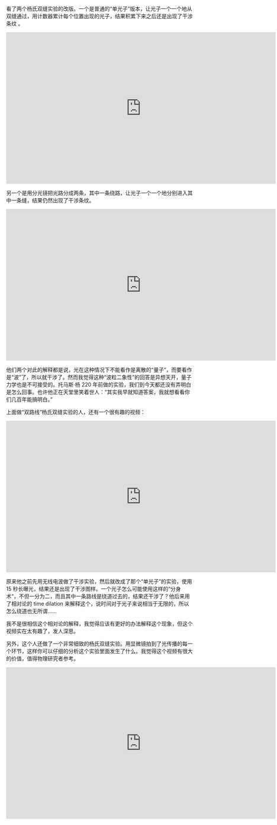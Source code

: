 看了两个杨氏双缝实验的改版。一个是普通的“单光子”版本，让光子一个一个地从双缝通过，用计数器累计每个位置出现的光子，结果积累下来之后还是出现了干涉条纹 。

<div id="youtube2-GzbKb59my3U" class="youtube-wrap" data-attrs="{&quot;videoId&quot;:&quot;GzbKb59my3U&quot;,&quot;startTime&quot;:null,&quot;endTime&quot;:null}">

<div class="youtube-inner"><iframe src="https://www.youtube-nocookie.com/embed/GzbKb59my3U?rel=0&amp;autoplay=0&amp;showinfo=0&amp;enablejsapi=0" frameborder="0" loading="lazy" gesture="media" allow="autoplay; fullscreen" allowautoplay="true" allowfullscreen="true" width="728" height="409"></iframe></div>


另一个是用分光镜把光路分成两条，其中一条绕路，让光子一个一个地分别进入其中一条缝，结果仍然出现了干涉条纹。

<div id="youtube2-SDtAh9IwG-I" class="youtube-wrap" data-attrs="{&quot;videoId&quot;:&quot;SDtAh9IwG-I&quot;,&quot;startTime&quot;:null,&quot;endTime&quot;:null}">

<div class="youtube-inner"><iframe src="https://www.youtube-nocookie.com/embed/SDtAh9IwG-I?rel=0&amp;autoplay=0&amp;showinfo=0&amp;enablejsapi=0" frameborder="0" loading="lazy" gesture="media" allow="autoplay; fullscreen" allowautoplay="true" allowfullscreen="true" width="728" height="409"></iframe></div>


他们两个对此的解释都是说，光在这种情况下不能看作是离散的“量子”，而要看作是“波”了，所以就干涉了。然而我觉得这种“波粒二象性”的回答是异想天开，量子力学也是不可接受的。托马斯·杨 220 年前做的实验，我们到今天都还没有弄明白是怎么回事。也许他正在天堂里笑着世人：“其实我早就知道答案，我就想看看你们几百年能搞明白。”

上面做“双路线”杨氏双缝实验的人，还有一个很有趣的视频：

<div id="youtube2-xHrh4iCvO3Y" class="youtube-wrap" data-attrs="{&quot;videoId&quot;:&quot;xHrh4iCvO3Y&quot;,&quot;startTime&quot;:null,&quot;endTime&quot;:null}">

<div class="youtube-inner"><iframe src="https://www.youtube-nocookie.com/embed/xHrh4iCvO3Y?rel=0&amp;autoplay=0&amp;showinfo=0&amp;enablejsapi=0" frameborder="0" loading="lazy" gesture="media" allow="autoplay; fullscreen" allowautoplay="true" allowfullscreen="true" width="728" height="409"></iframe></div>


原来他之前先用无线电波做了干涉实验，然后就改成了那个“单光子”的实验，使用 15 秒长曝光，结果还是出现了干涉图样。一个光子怎么可能使用这样的“分身术“，不但一分为二，而且其中一条路线是绕道过去的，结果还干涉了？他后来用了相对论的 time dilation 来解释这个，说时间对于光子来说相当于无限的，所以怎么绕道也无所谓……

我不是很相信这个相对论的解释，我觉得应该有更好的办法解释这个现象，但这个视频实在太有趣了，发人深思。

另外，这个人还做了一个非常细致的杨氏双缝实验。用显微镜拍到了光传播的每一个环节，这样你可以仔细的分析这个实验里面发生了什么。我觉得这个视频有很大的价值，值得物理研究者参考。

<div id="youtube2-h53PCmEMAGo" class="youtube-wrap" data-attrs="{&quot;videoId&quot;:&quot;h53PCmEMAGo&quot;,&quot;startTime&quot;:null,&quot;endTime&quot;:null}">

<div class="youtube-inner"><iframe src="https://www.youtube-nocookie.com/embed/h53PCmEMAGo?rel=0&amp;autoplay=0&amp;showinfo=0&amp;enablejsapi=0" frameborder="0" loading="lazy" gesture="media" allow="autoplay; fullscreen" allowautoplay="true" allowfullscreen="true" width="728" height="409"></iframe></div>

